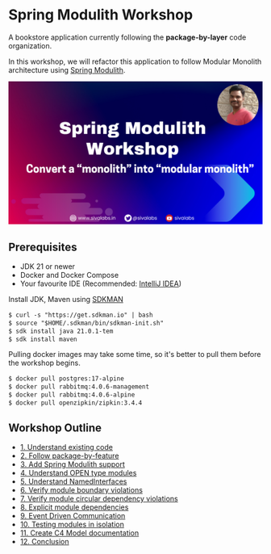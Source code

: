 # Spring Modulith Workshop
A bookstore application currently following the **package-by-layer** code organization.

In this workshop, we will refactor this application to follow Modular Monolith architecture 
using [Spring Modulith](https://spring.io/projects/spring-modulith).

![spring-modulith-workshop.png](docs/spring-modulith-workshop.png)

## Prerequisites
* JDK 21 or newer
* Docker and Docker Compose
* Your favourite IDE (Recommended: [IntelliJ IDEA](https://www.jetbrains.com/idea/))

Install JDK, Maven using [SDKMAN](https://sdkman.io/)

```shell
$ curl -s "https://get.sdkman.io" | bash
$ source "$HOME/.sdkman/bin/sdkman-init.sh"
$ sdk install java 21.0.1-tem
$ sdk install maven
```

Pulling docker images may take some time, so it's better to pull them before the workshop begins.

```shell
$ docker pull postgres:17-alpine
$ docker pull rabbitmq:4.0.6-management
$ docker pull rabbitmq:4.0.6-alpine
$ docker pull openzipkin/zipkin:3.4.4
```

## Workshop Outline

* [1. Understand existing code](workshop/step-1.md)
* [2. Follow package-by-feature](workshop/step-2.md)
* [3. Add Spring Modulith support](workshop/step-3.md)
* [4. Understand OPEN type modules](workshop/step-4.md)
* [5. Understand NamedInterfaces](workshop/step-5.md)
* [6. Verify module boundary violations](workshop/step-6.md)
* [7. Verify module circular dependency violations](workshop/step-7.md)
* [8. Explicit module dependencies](workshop/step-8.md)
* [9. Event Driven Communication](workshop/step-9.md)
* [10. Testing modules in isolation](workshop/step-10.md)
* [11. Create C4 Model documentation](workshop/step-11.md)
* [12. Conclusion](workshop/step-12.md)

